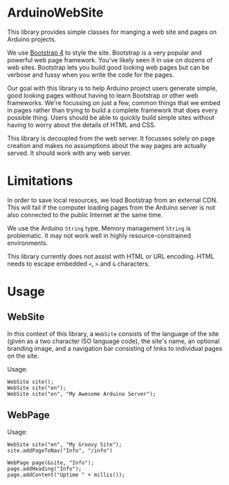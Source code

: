 # ArduinoWebSite

This library provides simple classes for manging a web site and pages on Arduino projects.

We use [Bootstrap 4](https://getbootstrap.com/) to style the site. Bootstrap is a very popular and powerful web page framework. You've likely seen it in use on dozens of web sites. Bootstrap lets you build good looking web pages but can be verbose and fussy when you write the code for the pages.

Our goal with this library is to help Arduino project users generate simple, good looking pages without having to learn Bootstrap or other web frameworks. We're focussing on just a few, common things that we embed in pages rather than trying to build a complete framework that does every possible thing. Users should be able to quickly build simple sites without having to worry about the details of HTML and CSS.

This library is decoupled from the web server. It focusses solely on page creation and makes no assumptions about the way pages are actually served. It should work with any web server.

# Limitations

In order to save local resources, we load Bootstrap from an external CDN. This will fail if the computer loading pages from the Arduino server is not also connected to the public Internet at the same time.

We use the Arduino `String` type. Memory management `String` is problematic. It may not work well in highly resource-constrained environments.

This library currently does not assist with HTML or URL encoding. HTML needs to escape embedded `<`, `>` and `&` characters. 


# Usage

## WebSite

In this context of this library, a `WebSite` consists of the language of the site (given as a two character ISO language code), the site's name, an optional branding image, and a navigation bar consisting of links to individual pages on the site.

Usage:

```
WebSite site();
WebSite site("en");
WebSite site("en", "My Awesome Arduino Server");
```

## WebPage

Usage:

```
WebSite site("en", "My Groovy Site");
site.addPageToNav("Info", "/info") 

WebPage page(&site, "Info");
page.addHeading("Info");
page.addContent("Uptime " + millis());

```
